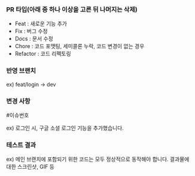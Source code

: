 ### PR 타입(아래 중 하나 이상을 고른 뒤 나머지는 삭제)

- Feat : 새로운 기능 추가
-  Fix : 버그 수정
-  Docs : 문서 수정
-  Chore : 코드 포맷팅, 세미콜론 누락, 코드 변경이 없는 경우
-  Refactor : 코드 리펙토링

### 반영 브랜치
ex) feat/login -> dev

### 변경 사항
#이슈번호

ex) 로그인 시, 구글 소셜 로그인 기능을 추가했습니다.

### 테스트 결과
ex) 메인 브랜치에 포함되기 위한 코드는 모두 정상적으로 동작해야 합니다. 결과물에 대한 스크린샷, GIF 등
